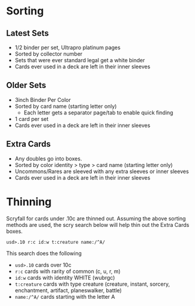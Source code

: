 # Sorting
## Latest Sets
- 1/2 binder per set, Ultrapro platinum pages
- Sorted by collector number
- Sets that were ever standard legal get a white binder
- Cards ever used in a deck are left in their inner sleeves

## Older Sets
- 3inch Binder Per Color
- Sorted by card name (starting letter only)
  - Each letter gets a separator page/tab to enable quick finding
- 1 card per set
- Cards ever used in a deck are left in their inner sleeves

## Extra Cards
- Any doubles go into boxes.
- Sorted by color identity > type > card name (starting letter only)
- Uncommons/Rares are sleeved with any extra sleeves or inner sleeves
- Cards ever used in a deck are left in their inner sleeves

# Thinning
Scryfall for cards under .10c are thinned out. Assuming the above sorting methods are used, the scry search below will help thin out the Extra Cards boxes.

```
usd>.10 r:c id:w t:creature name:/^A/
```

This search does the following
- ```usd>.10``` cards over 10c
- ```r:c``` cards with rarity of common (c, u, r, m)
- ```id:w``` cards with identity WHITE (wubrgc)
- ```t:creature``` cards with type creature (creature, instant, sorcery, enchantment, artifact, planeswalker, battle)
- ```name:/^A/``` cards starting with the letter A